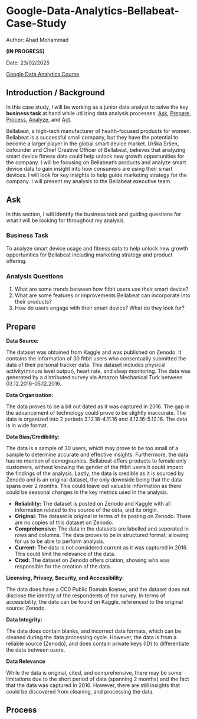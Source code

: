 # Google-Data-Analytics-Bellabeat-Case-Study
Author: Ahad Mohammad

**(IN PROGRESS)**

Date: 23/02/2025

[Google Data Analytics Course](https://www.coursera.org/professional-certificates/google-data-analytics)

## Introduction / Background 

In this case study, I will be working as a junior data analyst to solve the key **business task** at hand while utilizing data analysis processes: [Ask](https://github.com/AhadMohammad7/Google-Data-Analytics-Bellabeat-Case-Study/blob/main/README.md#ask), [Prepare](https://github.com/AhadMohammad7/Google-Data-Analytics-Bellabeat-Case-Study/blob/main/README.md#prepare), [Process](https://github.com/AhadMohammad7/Google-Data-Analytics-Bellabeat-Case-Study/blob/main/README.md#process), [Analyze](), and [Act]().

Bellabeat, a high-tech manufacturer of health-focused products for women. Bellabeat is a successful small company, but they have the potential to become a larger player in the global smart device market. Urška Sršen, cofounder and Chief Creative Officer of Bellabeat, believes that analyzing smart device fitness data could help unlock new growth opportunities for the company. I will be focusing on Bellabeat’s products and analyze smart device data to gain insight into how consumers are using their smart devices. I will look for key insights to help guide marketing strategy for the company. I will present my analysis to the Bellabeat executive team.

## Ask
In this section, I will identify the business task and guiding questions for what I will be looking for throughout my analysis.

### Business Task

To analyze smart device usage and fitness data to help unlock new growth opportunities for Bellabeat including marketing strategy and product offering.

### Analysis Questions
1. What are some trends between how fitbit users use their smart device?
2. What are some features or improvements Bellabeat can incorporate into their products?
3. How do users engage with their smart device? What do they look for?

## Prepare

**Data Source:** 

The dataset was obtained from Kaggle and was published on Zenodo. It contains the information of 30 fitbit users who consentually submitted the data of their personal tracker data. This dataset includes physical activity(minute level output), heart rate, and sleep monitoring. The data was generated by a distributed survey via Amazon Mechanical Turk between 03.12.2016-05.12.2016.

**Data Organization:**

The data proves to be a bit out dated as it was captured in 2016. The gap in the advancement of technology could prove to be slightly inaccurate. 
The data is organized into 2 periods 3.12.16-4.11.16 and 4.12.16-5.12.16. The data is in wide format.

**Data Bias/Credibility:**

The data is a sample of 30 users, which may prove to be too small of a sample to determine accurate and effective insights. Furthermore, the data has no mention of demographics. Bellabeat offers products to female only customers, without knowing the gender of the fitbit users it could impact the findings of the analysis. Lastly, the data is credible as it is sourced by Zenodo and is an original dataset, the only downside being that the data spans over 2 months. This could leave out valuable information as there could be seasonal changes in the key metrics used in the analysis.

* **Reliability:** The dataset is posted on Zenodo and Kaggle with all information related to the source of the data, and its origin.
* **Original:** The dataset is original in terms of its posting on Zenodo. There are no copies of this dataset on Zenodo.
* **Comprehensive:** The data in the datasets are labelled and seperated in rows and columns. The data proves to be in structured format, allowing for us to be able to perform analysis.
* **Current:** The data is not considered current as it was captured in 2016. This could limit the relevance of the data.
* **Cited:** The dataset on Zenodo offers citation, showing who was responsible for the creation of the data.

**Licensing, Privacy, Security, and Accessibility:**

The data does have a CC0 Public Domain license, and the dataset does not disclose the identity of the respondents of the survey. In terms of accessibility, the data can be found on Kaggle, referenced to the original source: Zenodo.

**Data Integrity:**

The data does contain blanks, and incorrect date formats, which can be cleaned during the data processing cycle. However, the data is from a reliable source (Zenodo), and does contain private keys (ID) to differentiate the data between users.

**Data Relevance**

While the data is original, cited, and comprehensive, there may be some limitations due to the short period of data (spanning 2 months) and the fact that the data was captured in 2016. However, there are still insights that could be discovered from cleaning, and processing the data. 

## Process
